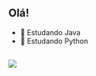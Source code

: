 ## Olá!

- 📘 Estudando Java
- 📘 Estudando Python

##

<div>
  <a href="https://www.linkedin.com/in/gabrielnsilva/" target="_blank"><img src="https://img.shields.io/badge/LinkedIn-0077B5?style=for-the-badge&logo=linkedin&logoColor=white" target="_blank"></a>
</div>
